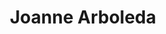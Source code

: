 ---
layout: side-module
title: "Joanne Arboleda"
text: "Joanne specializes in quirky and charming graphic illustrations, responsive web design, and amateur bunny-whispering to boot!"
role: "Co-founder, Designer"
button: "Joanne's Portfolio"
URL: "http://synchrohalo.github.io"
image: "assets/images/team/ja.png"
---